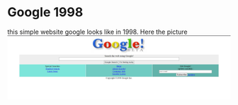 # Google 1998
this simple website google looks like in 1998.
Here the picture
<img src="https://github.com/Cagritrkmen/google1998/blob/master/images/website.jpg" alt="Image not found!" >
